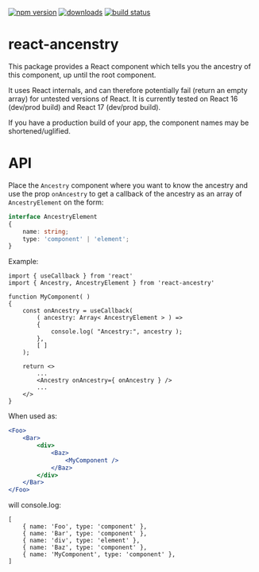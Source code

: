 [![npm version][npm-image]][npm-url]
[![downloads][downloads-image]][npm-url]
[![build status][build-image]][build-url]


# react-ancenstry

This package provides a React component which tells you the ancestry of this component, up until the root component.

It uses React internals, and can therefore potentially fail (return an empty array) for untested versions of React. It is currently tested on React 16 (dev/prod build) and React 17 (dev/prod build).

If you have a production build of your app, the component names may be shortened/uglified.

# API

Place the `Ancestry` component where you want to know the ancestry and use the prop `onAncestry` to get a callback of the ancestry as an array of `AncestryElement` on the form:

```ts
interface AncestryElement
{
    name: string;
    type: 'component' | 'element';
}
```

Example:

```tsx
import { useCallback } from 'react'
import { Ancestry, AncestryElement } from 'react-ancestry'

function MyComponent( )
{
    const onAncestry = useCallback(
        ( ancestry: Array< AncestryElement > ) =>
        {
            console.log( "Ancestry:", ancestry );
        },
        [ ]
    );

    return <>
        ...
        <Ancestry onAncestry={ onAncestry } />
        ...
    </>
}
```

When used as:

```jsx
<Foo>
    <Bar>
        <div>
            <Baz>
                <MyComponent />
            </Baz>
        </div>
    </Bar>
</Foo>
```

will console.log:

```
[
    { name: 'Foo', type: 'component' },
    { name: 'Bar', type: 'component' },
    { name: 'div', type: 'element' },
    { name: 'Baz', type: 'component' },
    { name: 'MyComponent', type: 'component' },
]
```


[npm-image]: https://img.shields.io/npm/v/react-ancestry.svg
[npm-url]: https://npmjs.org/package/react-ancestry
[downloads-image]: https://img.shields.io/npm/dm/react-ancestry.svg
[build-image]: https://img.shields.io/github/workflow/status/grantila/react-ancestry/Master.svg
[build-url]: https://github.com/grantila/react-ancestry/actions?query=workflow%3AMaster
[lgtm-url]: https://lgtm.com/projects/g/grantila/react-ancestry/context:javascript
